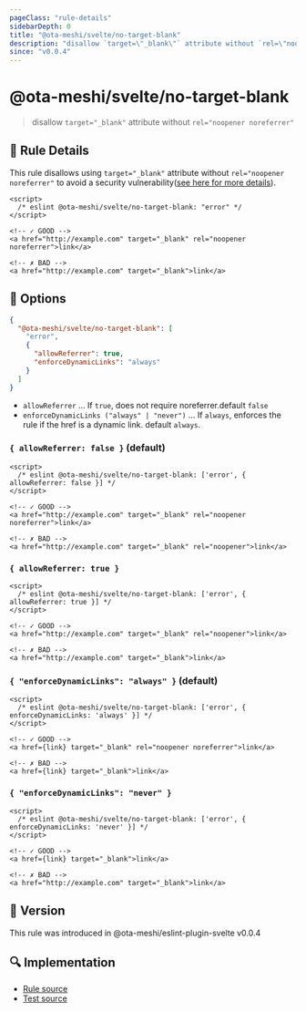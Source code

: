 ```yaml
---
pageClass: "rule-details"
sidebarDepth: 0
title: "@ota-meshi/svelte/no-target-blank"
description: "disallow `target=\"_blank\"` attribute without `rel=\"noopener noreferrer\"`"
since: "v0.0.4"
---
```


# @ota-meshi/svelte/no-target-blank

> disallow `target="_blank"` attribute without `rel="noopener noreferrer"`

## :book: Rule Details

This rule disallows using `target="_blank"` attribute without `rel="noopener noreferrer"` to avoid a security vulnerability([see here for more details](https://mathiasbynens.github.io/rel-noopener/)).

<ESLintCodeBlock>

<!--eslint-skip-->

```svelte
<script>
  /* eslint @ota-meshi/svelte/no-target-blank: "error" */
</script>

<!-- ✓ GOOD -->
<a href="http://example.com" target="_blank" rel="noopener noreferrer">link</a>

<!-- ✗ BAD -->
<a href="http://example.com" target="_blank">link</a>
```

</ESLintCodeBlock>

## :wrench: Options

```json
{
  "@ota-meshi/svelte/no-target-blank": [
    "error",
    {
      "allowReferrer": true,
      "enforceDynamicLinks": "always"
    }
  ]
}
```

- `allowReferrer` ... If `true`, does not require noreferrer.default `false`
- `enforceDynamicLinks ("always" | "never")` ... If `always`, enforces the rule if the href is a dynamic link. default `always`.

### `{ allowReferrer: false }` (default)

<ESLintCodeBlock>

<!--eslint-skip-->

```svelte
<script>
  /* eslint @ota-meshi/svelte/no-target-blank: ['error', { allowReferrer: false }] */
</script>

<!-- ✓ GOOD -->
<a href="http://example.com" target="_blank" rel="noopener noreferrer">link</a>

<!-- ✗ BAD -->
<a href="http://example.com" target="_blank" rel="noopener">link</a>
```

</ESLintCodeBlock>

### `{ allowReferrer: true }`

<ESLintCodeBlock>

<!--eslint-skip-->

```svelte
<script>
  /* eslint @ota-meshi/svelte/no-target-blank: ['error', { allowReferrer: true }] */
</script>

<!-- ✓ GOOD -->
<a href="http://example.com" target="_blank" rel="noopener">link</a>

<!-- ✗ BAD -->
<a href="http://example.com" target="_blank">link</a>
```

</ESLintCodeBlock>

### `{ "enforceDynamicLinks": "always" }` (default)

<ESLintCodeBlock>

<!--eslint-skip-->

```svelte
<script>
  /* eslint @ota-meshi/svelte/no-target-blank: ['error', { enforceDynamicLinks: 'always' }] */
</script>

<!-- ✓ GOOD -->
<a href={link} target="_blank" rel="noopener noreferrer">link</a>

<!-- ✗ BAD -->
<a href={link} target="_blank">link</a>
```

</ESLintCodeBlock>

### `{ "enforceDynamicLinks": "never" }`

<ESLintCodeBlock>

<!--eslint-skip-->

```svelte
<script>
  /* eslint @ota-meshi/svelte/no-target-blank: ['error', { enforceDynamicLinks: 'never' }] */
</script>

<!-- ✓ GOOD -->
<a href={link} target="_blank">link</a>

<!-- ✗ BAD -->
<a href="http://example.com" target="_blank">link</a>
```

</ESLintCodeBlock>

## :rocket: Version

This rule was introduced in @ota-meshi/eslint-plugin-svelte v0.0.4

## :mag: Implementation

- [Rule source](https://github.com/ota-meshi/eslint-plugin-svelte/blob/main/src/rules/no-target-blank.ts)
- [Test source](https://github.com/ota-meshi/eslint-plugin-svelte/blob/main/tests/src/rules/no-target-blank.ts)
